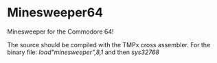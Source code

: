 # Minesweeper64

Minesweeper for the Commodore 64!

The source should be compiled with the TMPx cross assembler.
For the binary file: *load"minesweeper",8,1* and then *sys32768*
